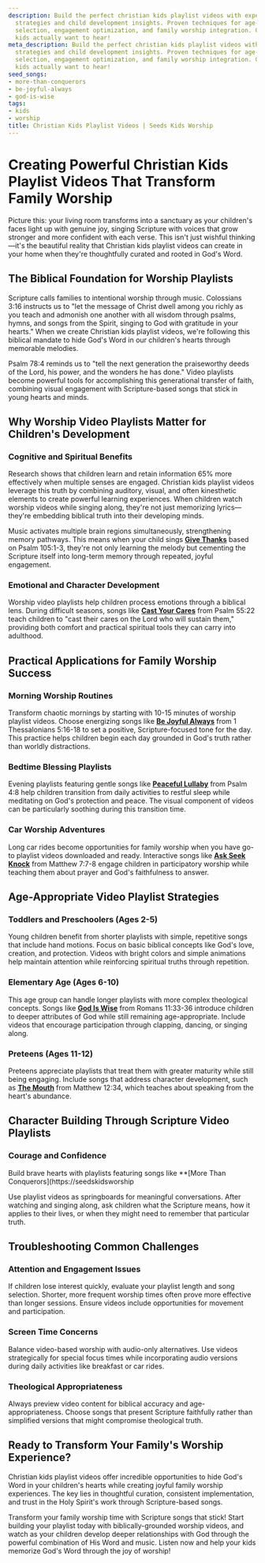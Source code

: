 ```yaml
---
description: Build the perfect christian kids playlist videos with expert curation
  strategies and child development insights. Proven techniques for age-appropriate
  selection, engagement optimization, and family worship integration. Create playlists
  kids actually want to hear!
meta_description: Build the perfect christian kids playlist videos with expert curation
  strategies and child development insights. Proven techniques for age-appropriate
  selection, engagement optimization, and family worship integration. Create playlists
  kids actually want to hear!
seed_songs:
- more-than-conquerors
- be-joyful-always
- god-is-wise
tags:
- kids
- worship
title: Christian Kids Playlist Videos | Seeds Kids Worship
---
```

# Creating Powerful Christian Kids Playlist Videos That Transform Family Worship

Picture this: your living room transforms into a sanctuary as your children's faces light up with genuine joy, singing Scripture with voices that grow stronger and more confident with each verse. This isn't just wishful thinking—it's the beautiful reality that Christian kids playlist videos can create in your home when they're thoughtfully curated and rooted in God's Word.

## The Biblical Foundation for Worship Playlists

Scripture calls families to intentional worship through music. Colossians 3:16 instructs us to "let the message of Christ dwell among you richly as you teach and admonish one another with all wisdom through psalms, hymns, and songs from the Spirit, singing to God with gratitude in your hearts." When we create Christian kids playlist videos, we're following this biblical mandate to hide God's Word in our children's hearts through memorable melodies.

Psalm 78:4 reminds us to "tell the next generation the praiseworthy deeds of the Lord, his power, and the wonders he has done." Video playlists become powerful tools for accomplishing this generational transfer of faith, combining visual engagement with Scripture-based songs that stick in young hearts and minds.

## Why Worship Video Playlists Matter for Children's Development

### Cognitive and Spiritual Benefits

Research shows that children learn and retain information 65% more effectively when multiple senses are engaged. Christian kids playlist videos leverage this truth by combining auditory, visual, and often kinesthetic elements to create powerful learning experiences. When children watch worship videos while singing along, they're not just memorizing lyrics—they're embedding biblical truth into their developing minds.

Music activates multiple brain regions simultaneously, strengthening memory pathways. This means when your child sings **[Give Thanks](https://seedskidsworship.com/product/give-thanks-psalm-1051-3-2/)** based on Psalm 105:1-3, they're not only learning the melody but cementing the Scripture itself into long-term memory through repeated, joyful engagement.

### Emotional and Character Development

Worship video playlists help children process emotions through a biblical lens. During difficult seasons, songs like **[Cast Your Cares](https://seedskidsworship.com/product/the-power-of-encouragement/)** from Psalm 55:22 teach children to "cast their cares on the Lord who will sustain them," providing both comfort and practical spiritual tools they can carry into adulthood.

## Practical Applications for Family Worship Success

### Morning Worship Routines

Transform chaotic mornings by starting with 10-15 minutes of worship playlist videos. Choose energizing songs like **[Be Joyful Always](https://seedskidsworship.com/product/joyful-always-1-thessalonians-516-18/)** from 1 Thessalonians 5:16-18 to set a positive, Scripture-focused tone for the day. This practice helps children begin each day grounded in God's truth rather than worldly distractions.

### Bedtime Blessing Playlists

Evening playlists featuring gentle songs like **[Peaceful Lullaby](https://seedskidsworship.com/product/peaceful-lullaby-psalm-48-2/)** from Psalm 4:8 help children transition from daily activities to restful sleep while meditating on God's protection and peace. The visual component of videos can be particularly soothing during this transition time.

### Car Worship Adventures

Long car rides become opportunities for family worship when you have go-to playlist videos downloaded and ready. Interactive songs like **[Ask Seek Knock](https://seedskidsworship.com/product/ask-seek-knock-matthew-77-8-2/)** from Matthew 7:7-8 engage children in participatory worship while teaching them about prayer and God's faithfulness to answer.

## Age-Appropriate Video Playlist Strategies

### Toddlers and Preschoolers (Ages 2-5)

Young children benefit from shorter playlists with simple, repetitive songs that include hand motions. Focus on basic biblical concepts like God's love, creation, and protection. Videos with bright colors and simple animations help maintain attention while reinforcing spiritual truths through repetition.

### Elementary Age (Ages 6-10)

This age group can handle longer playlists with more complex theological concepts. Songs like **[God Is Wise](https://seedskidsworship.com/product/god-is-wise-romans-1133-36/)** from Romans 11:33-36 introduce children to deeper attributes of God while still remaining age-appropriate. Include videos that encourage participation through clapping, dancing, or singing along.

### Preteens (Ages 11-12)

Preteens appreciate playlists that treat them with greater maturity while still being engaging. Include songs that address character development, such as **[The Mouth](https://seedskidsworship.com/product/the-mouth-matthew-1234-2/)** from Matthew 12:34, which teaches about speaking from the heart's abundance.

## Character Building Through Scripture Video Playlists

### Courage and Confidence

Build brave hearts with playlists featuring songs like **[More Than Conquerors](https://seedskidsworship

Use playlist videos as springboards for meaningful conversations. After watching and singing along, ask children what the Scripture means, how it applies to their lives, or when they might need to remember that particular truth.

## Troubleshooting Common Challenges

### Attention and Engagement Issues

If children lose interest quickly, evaluate your playlist length and song selection. Shorter, more frequent worship times often prove more effective than longer sessions. Ensure videos include opportunities for movement and participation.

### Screen Time Concerns

Balance video-based worship with audio-only alternatives. Use videos strategically for special focus times while incorporating audio versions during daily activities like breakfast or car rides.

### Theological Appropriateness

Always preview video content for biblical accuracy and age-appropriateness. Choose songs that present Scripture faithfully rather than simplified versions that might compromise theological truth.

## Ready to Transform Your Family's Worship Experience?

Christian kids playlist videos offer incredible opportunities to hide God's Word in your children's hearts while creating joyful family worship experiences. The key lies in thoughtful curation, consistent implementation, and trust in the Holy Spirit's work through Scripture-based songs.

Transform your family worship time with Scripture songs that stick! Start building your playlist today with biblically-grounded worship videos, and watch as your children develop deeper relationships with God through the powerful combination of His Word and music. Listen now and help your kids memorize God's Word through the joy of worship!

<script type="application/ld+json">
{
  "@context": "https://schema.org",
  "@type": "Article",
  "headline": "Christian Kids Playlist Videos",
  "author": {
    "@type": "Organization",
    "name": "Seeds Kids Worship"
  },
  "publisher": {
    "@type": "Organization",
    "name": "Seeds Kids Worship",
    "logo": {
      "@type": "ImageObject",
      "url": "https://seedskidsworship.com/logo.png"
    }
  },
  "datePublished": "2025-09-04T09:26:14.414363",
  "dateModified": "2025-09-04T09:26:14.414384",
  "description": "Build the perfect christian kids playlist videos with expert curation strategies and child development insights. Proven techniques for age-appropriate selection",
  "mainEntityOfPage": {
    "@type": "WebPage",
    "@id": "https://seedskidsworship.com/activities/christian-kids-playlist-videos/"
  }
}
</script>

<script type="application/ld+json">
{
  "@context": "https://schema.org",
  "@type": "Product",
  "name": "More Than Conquerors",
  "description": "Powerful song declaring God as mighty to save and rejoicing over us from Zephaniah 3:17",
  "url": "https://seedskidsworship.com/product/more-than-conquerors-romans-837/",
  "brand": {
    "@type": "Brand",
    "name": "Seeds Kids Worship"
  },
  "category": "Children's Christian Music",
  "album": "Seeds of Character"
}
</script>

<script type="application/ld+json">
{
  "@context": "https://schema.org",
  "@type": "Product",
  "name": "Be Joyful Always",
  "description": "Upbeat anthem reminding children to be joyful always, pray continually, and give thanks in all circumstances",
  "url": "https://seedskidsworship.com/product/joyful-always-1-thessalonians-516-18/",
  "brand": {
    "@type": "Brand",
    "name": "Seeds Kids Worship"
  },
  "category": "Children's Christian Music",
  "album": "Seeds of Purpose"
}
</script>

<script type="application/ld+json">
{
  "@context": "https://schema.org",
  "@type": "Product",
  "name": "God Is Wise",
  "description": "Majestic song declaring God's unsearchable wisdom from Romans 11:33-36",
  "url": "https://seedskidsworship.com/product/god-is-wise-romans-1133-36/",
  "brand": {
    "@type": "Brand",
    "name": "Seeds Kids Worship"
  },
  "category": "Children's Christian Music",
  "album": "The Character of God"
}
</script>

<script type="application/ld+json">
{
  "@context": "https://schema.org",
  "@type": "Product",
  "name": "Ask Seek Knock",
  "description": "Interactive worship song teaching children Jesus' promise about asking, seeking, and knocking in prayer",
  "url": "https://seedskidsworship.com/product/ask-seek-knock-matthew-77-8-2/",
  "brand": {
    "@type": "Brand",
    "name": "Seeds Kids Worship"
